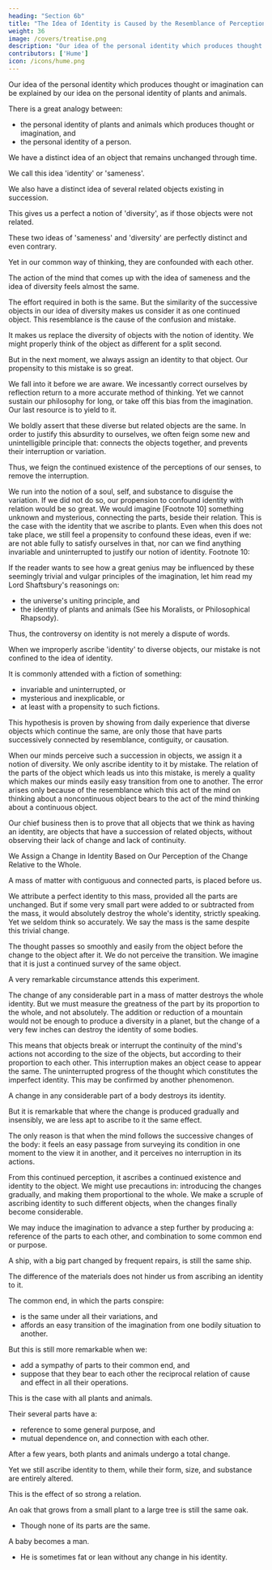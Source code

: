 ```yaml
---
heading: "Section 6b"
title: "The Idea of Identity is Caused by the Resemblance of Perceptions"
weight: 36
image: /covers/treatise.png
description: "Our idea of the personal identity which produces thought or imagination can be explained by our idea on the personal identity of plants and animals"
contributors: ['Hume']
icon: /icons/hume.png
---
```




Our idea of the personal identity which produces thought or imagination can be explained by our idea on the personal identity of plants and animals.

There is a great analogy between:
- the personal identity of plants and animals which produces thought or imagination, and
- the personal identity of a person.

We have a distinct idea of an object that remains unchanged through time.

We call this idea 'identity' or 'sameness'.

We also have a distinct idea of several related objects existing in succession.

This gives us a perfect a notion of 'diversity', as if those objects were not related.

These two ideas of 'sameness' and 'diversity' are perfectly distinct and even contrary.

Yet in our common way of thinking, they are confounded with each other.

The action of the mind that comes up with the idea of sameness and the idea of diversity feels almost the same.

The effort required in both is the same.
But the similarity of the successive objects in our idea of diversity makes us consider it as one continued object.
This resemblance is the cause of the confusion and mistake.

It makes us replace the diversity of objects with the notion of identity.
We might properly think of the object as different for a split second.

But in the next moment, we always assign an identity to that object.
Our propensity to this mistake is so great.

We fall into it before we are aware.
We incessantly correct ourselves by reflection return to a more accurate method of thinking.
Yet we cannot sustain our philosophy for long, or take off this bias from the imagination.
Our last resource is to yield to it.

We boldly assert that these diverse but related objects are the same.
In order to justify this absurdity to ourselves, we often feign some new and unintelligible principle that:
connects the objects together, and
prevents their interruption or variation.

Thus, we feign the continued existence of the perceptions of our senses, to remove the interruption.

We run into the notion of a soul, self, and substance to disguise the variation.
If we did not do so, our propension to confound identity with relation would be so great.
We would imagine [Footnote 10] something unknown and mysterious, connecting the parts, beside their relation.
This is the case with the identity that we ascribe to plants.
Even when this does not take place, we still feel a propensity to confound these ideas, even if we:
are not able fully to satisfy ourselves in that, nor
can we find anything invariable and uninterrupted to justify our notion of identity.
Footnote 10:

If the reader wants to see how a great genius may be influenced by these seemingly trivial and vulgar principles of the imagination, let him read my Lord Shaftsbury's reasonings on:
- the universe's uniting principle, and
- the identity of plants and animals (See his Moralists, or Philosophical Rhapsody).

Thus, the controversy on identity is not merely a dispute of words.

When we improperly ascribe 'identity' to diverse objects, our mistake is not confined to the idea of identity.

It is commonly attended with a fiction of something:
- invariable and uninterrupted, or
- mysterious and inexplicable, or
- at least with a propensity to such fictions.

This hypothesis is proven by showing from daily experience that diverse objects which continue the same, are only those that have parts successively connected by resemblance, contiguity, or causation.

When our minds perceive such a succession in objects, we assign it a notion of diversity.
We only ascribe identity to it by mistake.
The relation of the parts of the object which leads us into this mistake, is merely a quality which makes our minds easily easy transition from one to another.
The error arises only because of the resemblance which this act of the mind on thinking about a noncontinuous object bears to the act of the mind thinking about a continuous object.

Our chief business then is to prove that all objects that we think as having an identity, are objects that have a succession of related objects, without observing their lack of change and lack of continuity.

We Assign a Change in Identity Based on Our Perception of the Change Relative to the Whole.

A mass of matter with contiguous and connected parts, is placed before us.

We attribute a perfect identity to this mass, provided all the parts are unchanged.
But if some very small part were added to or subtracted from the mass, it would absolutely destroy the whole's identity, strictly speaking.
Yet we seldom think so accurately.
We say the mass is the same despite this trivial change.

The thought passes so smoothly and easily from the object before the change to the object after it.
We do not perceive the transition.
We imagine that it is just a continued survey of the same object.

A very remarkable circumstance attends this experiment.

The change of any considerable part in a mass of matter destroys the whole identity.
But we must measure the greatness of the part by its proportion to the whole, and not absolutely.
The addition or reduction of a mountain would not be enough to produce a diversity in a planet, but the change of a very few inches can destroy the identity of some bodies.

This means that objects break or interrupt the continuity of the mind's actions not according to the size of the objects, but according to their proportion to each other.
This interruption makes an object cease to appear the same.
The uninterrupted progress of the thought which constitutes the imperfect identity.
This may be confirmed by another phenomenon.


A change in any considerable part of a body destroys its identity.

But it is remarkable that where the change is produced gradually and insensibly, we are less apt to ascribe to it the same effect.

The only reason is that when the mind follows the successive changes of the body:
it feels an easy passage from surveying its condition in one moment to the view it in another, and
it perceives no interruption in its actions.

From this continued perception, it ascribes a continued existence and identity to the object.
We might use precautions in:
introducing the changes gradually, and
making them proportional to the whole.
We make a scruple of ascribing identity to such different objects, when the changes finally become considerable.

We may induce the imagination to advance a step further by producing a:
reference of the parts to each other, and
combination to some common end or purpose.

A ship, with a big part changed by frequent repairs, is still the same ship.

The difference of the materials does not hinder us from ascribing an identity to it.

The common end, in which the parts conspire:
- is the same under all their variations, and
- affords an easy transition of the imagination from one bodily situation to another.

But this is still more remarkable when we:
- add a sympathy of parts to their common end, and
- suppose that they bear to each other the reciprocal relation of cause and effect in all their operations.

This is the case with all plants and animals.

Their several parts have a:
- reference to some general purpose, and
- mutual dependence on, and connection with each other.


After a few years, both plants and animals undergo a total change.

Yet we still ascribe identity to them, while their form, size, and substance are entirely altered.

This is the effect of so strong a relation.

An oak that grows from a small plant to a large tree is still the same oak.
- Though none of its parts are the same.

A baby becomes a man.
- He is sometimes fat or lean without any change in his identity.

